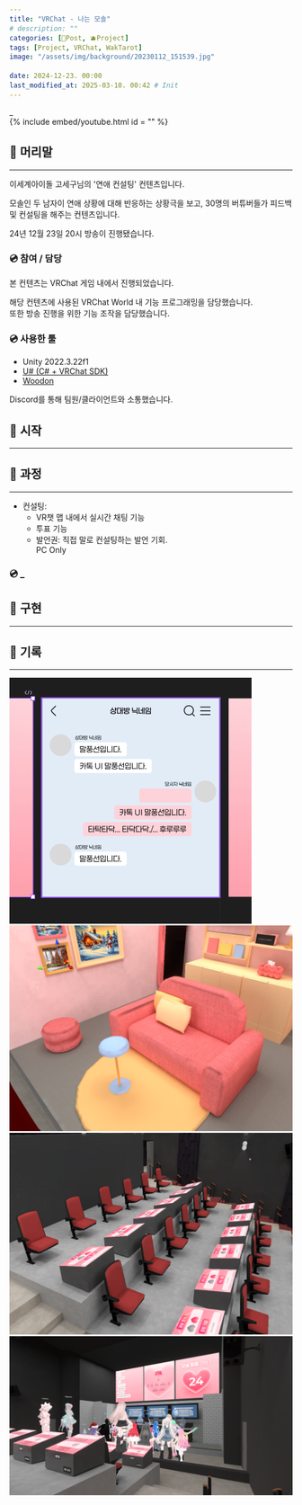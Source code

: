 ```yaml
---
title: "VRChat - 나는 모솔"
# description: ""
categories: [📀Post, 🫐Project]
tags: [Project, VRChat, WakTarot]
image: "/assets/img/background/20230112_151539.jpg"

date: 2024-12-23. 00:00
last_modified_at: 2025-03-10. 00:42 # Init
---
```


_  
{% include embed/youtube.html id = "" %}

## 📀 머리말

---

이세계아이돌 고세구님의 '연애 컨설팅' 컨텐츠입니다.  

모솔인 두 남자이 연애 상황에 대해 반응하는 상황극을 보고, 30명의 버튜버들가 피드백 및 컨설팅을 해주는 컨텐츠입니다.  

24년 12월 23일 20시 방송이 진행됐습니다.  

### 💿 참여 / 담당

본 컨텐츠는 VRChat 게임 내에서 진행되었습니다.  

해당 컨텐츠에 사용된 VRChat World 내 기능 프로그래밍을 담당했습니다.  
또한 방송 진행을 위한 기능 조작을 담당했습니다.  

### 💿 사용한 툴

- Unity 2022.3.22f1
- [U# (C# + VRChat SDK)](https://udonsharp.docs.vrchat.com/)
- [Woodon](https://github.com/wrchat/Woodon)

Discord를 통해 팀원/클라이언트와 소통했습니다.  

## 📀 시작

---

## 📀 과정

---

- 컨설팅:
  - VR챗 맵 내에서 실시간 채팅 기능
  - 투표 기능
  - 발언권: 직접 말로 컨설팅하는 발언 기회.  
PC Only  

### 💿 _

## 📀 구현

---

## 📀 기록

---

![241222_133741](/assets/project/Im_Solo_Since_Bitrh/241222_133741.png)
![241223_013644](/assets/project/Im_Solo_Since_Bitrh/241223_013644.png)
![241223_013749](/assets/project/Im_Solo_Since_Bitrh/241223_013749.png)
![241223_222803](/assets/project/Im_Solo_Since_Bitrh/241223_222803.png)
